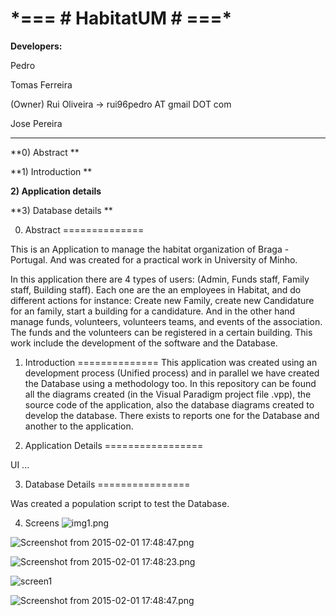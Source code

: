 # \*=== **# HabitatUM #** ===\* #

**Developers:**

Pedro

Tomas Ferreira

(Owner) Rui Oliveira  -> rui96pedro AT gmail DOT com

Jose Pereira

--------------

**0) Abstract **

**1) Introduction **

**2) Application details**

**3) Database details **


0) Abstract
==============

This is an Application to manage the habitat organization of Braga - Portugal. And was created for a practical work in University of Minho.

In this application there are 4 types of users: (Admin, Funds staff, Family staff, Building staff). Each one are the an employees in Habitat, and do different actions for instance: Create new Family, create new Candidature for an family, start a building for a candidature.
And in the other hand manage funds, volunteers, volunteers teams, and events of the association. The funds and the volunteers can be registered in a certain building.
This work include the development of the software and the Database.

1) Introduction
==============
This application was created using an development process (Unified process) and in parallel we have created the Database using a methodology too.
In this repository can be found all the diagrams created (in the Visual Paradigm project file .vpp), the source code of the application, also the database diagrams created to develop the database.
There exists to reports one for the Database and another to the application.

2) Application Details
=================

UI
...


3) Database Details
================

Was created a population script to test the Database.

4) Screens
![img1.png](https://bitbucket.org/repo/qXE7EM/images/1518934228-img1.png)

![Screenshot from 2015-02-01 17:48:47.png](https://bitbucket.org/repo/qXE7EM/images/2765721298-Screenshot%20from%202015-02-01%2017:48:47.png)

![Screenshot from 2015-02-01 17:48:23.png](https://bitbucket.org/repo/qXE7EM/images/75305091-Screenshot%20from%202015-02-01%2017:48:23.png)

![screen1](https://bitbucket.org/repo/qXE7EM/images/2250058691-2015-02-01%2017:47:58.png)

![Screenshot from 2015-02-01 17:48:47.png](https://bitbucket.org/repo/qXE7EM/images/1992983337-Screenshot%20from%202015-02-01%2017:48:47.png)